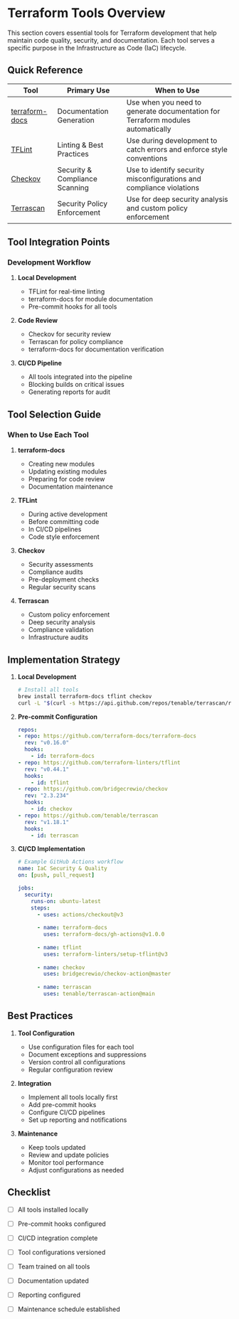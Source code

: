# Terraform Tools Overview

This section covers essential tools for Terraform development that help maintain code quality, security, and documentation. Each tool serves a specific purpose in the Infrastructure as Code (IaC) lifecycle.

## Quick Reference

| Tool | Primary Use | When to Use |
|------|------------|-------------|
| [terraform-docs](terraform-docs.md) | Documentation Generation | Use when you need to generate documentation for Terraform modules automatically |
| [TFLint](tflint.md) | Linting & Best Practices | Use during development to catch errors and enforce style conventions |
| [Checkov](checkov.md) | Security & Compliance Scanning | Use to identify security misconfigurations and compliance violations |
| [Terrascan](terrascan.md) | Security Policy Enforcement | Use for deep security analysis and custom policy enforcement |

## Tool Integration Points

### Development Workflow
1. **Local Development**
   - TFLint for real-time linting
   - terraform-docs for module documentation
   - Pre-commit hooks for all tools

2. **Code Review**
   - Checkov for security review
   - Terrascan for policy compliance
   - terraform-docs for documentation verification

3. **CI/CD Pipeline**
   - All tools integrated into the pipeline
   - Blocking builds on critical issues
   - Generating reports for audit

## Tool Selection Guide

### When to Use Each Tool

1. **terraform-docs**
   - Creating new modules
   - Updating existing modules
   - Preparing for code review
   - Documentation maintenance

2. **TFLint**
   - During active development
   - Before committing code
   - In CI/CD pipelines
   - Code style enforcement

3. **Checkov**
   - Security assessments
   - Compliance audits
   - Pre-deployment checks
   - Regular security scans

4. **Terrascan**
   - Custom policy enforcement
   - Deep security analysis
   - Compliance validation
   - Infrastructure audits

## Implementation Strategy

1. **Local Development**
   ```bash
   # Install all tools
   brew install terraform-docs tflint checkov
   curl -L "$(curl -s https://api.github.com/repos/tenable/terrascan/releases/latest | grep -o -E "https://.+?_Linux_x86_64.tar.gz")" > terrascan.tar.gz
   ```

2. **Pre-commit Configuration**
   ```yaml
   repos:
   - repo: https://github.com/terraform-docs/terraform-docs
     rev: "v0.16.0"
     hooks:
       - id: terraform-docs
   - repo: https://github.com/terraform-linters/tflint
     rev: "v0.44.1"
     hooks:
       - id: tflint
   - repo: https://github.com/bridgecrewio/checkov
     rev: "2.3.234"
     hooks:
       - id: checkov
   - repo: https://github.com/tenable/terrascan
     rev: "v1.18.1"
     hooks:
       - id: terrascan
   ```

3. **CI/CD Implementation**
   ```yaml
   # Example GitHub Actions workflow
   name: IaC Security & Quality
   on: [push, pull_request]

   jobs:
     security:
       runs-on: ubuntu-latest
       steps:
         - uses: actions/checkout@v3
         
         - name: terraform-docs
           uses: terraform-docs/gh-actions@v1.0.0
           
         - name: tflint
           uses: terraform-linters/setup-tflint@v3
           
         - name: checkov
           uses: bridgecrewio/checkov-action@master
           
         - name: terrascan
           uses: tenable/terrascan-action@main
   ```

## Best Practices

1. **Tool Configuration**
   - Use configuration files for each tool
   - Document exceptions and suppressions
   - Version control all configurations
   - Regular configuration review

2. **Integration**
   - Implement all tools locally first
   - Add pre-commit hooks
   - Configure CI/CD pipelines
   - Set up reporting and notifications

3. **Maintenance**
   - Keep tools updated
   - Review and update policies
   - Monitor tool performance
   - Adjust configurations as needed

## Checklist

- [ ] All tools installed locally
- [ ] Pre-commit hooks configured
- [ ] CI/CD integration complete
- [ ] Tool configurations versioned
- [ ] Team trained on all tools
- [ ] Documentation updated
- [ ] Reporting configured
- [ ] Maintenance schedule established

